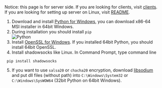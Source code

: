 Notice: this page is for server side. If you are looking for clients, visit [clients](https://github.com/shadowsocks/shadowsocks/wiki/Ports-and-Clients#windows). If you are looking for setting up server on Linux, visit [README](https://github.com/shadowsocks/shadowsocks/blob/master/README.md).

1. Download and install [Python for Windows](https://www.python.org/downloads/windows/), you can download x86-64 MSI installer in 64bit Windows.
2. During installation you should install `pip`  
![Python](https://cloud.githubusercontent.com/assets/493124/5639371/0b91b9fa-9650-11e4-9782-44526d25f2fa.png)
3. Install [OpenSSL for Windows](https://slproweb.com/products/Win32OpenSSL.html). If you installed 64bit Python, you should install 64bit OpenSSL.
4. Install shadowsocks like Linux. In Command Prompt, type command line  
````
 pip install shadowsocks
````
5. If you want to use `salsa20` or `chacha20` encryption, download [libsodium](http://download.libsodium.org/libsodium/releases/) and put dll files (without path) into `C:\Windows\System32` or `C:\Windows\SysWOW64` (32bit Python on 64bit Windows).
